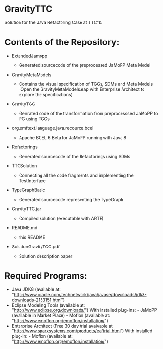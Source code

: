 # GravityTTC
Solution for the Java Refactoring Case at TTC'15

# Contents of the Repository:
  
  - ExtendedJamopp      
      - Generated sourcecode of the preprocessed JaMoPP Meta Model
  
  - GravityMetaModels
      - Contains the visual specification of TGGs, SDMs and Meta Models
        (Open the GravityMetaModels.eap with Enterprise Architect to explore the specifications)
  
  - GravityTGG
      - Genrated code of the transformation from preprocesssed JaMoPP to PG using TGGs
  
  - org.emftext.language.java.recource.bcel
      - Apache BCEL 6 Beta for JaMoPP running with Java 8
      
  - Refactorings
      - Generated sourcecode of the Refactorings using SDMs
      
  - TTCSolution
      - Connecting all the code fragments and implementing the TestInterface
      
  - TypeGraphBasic
      - Generated sourcecode representing the TypeGraph
      
  - GravityTTC.jar
      - Compiled solution (executable with ARTE)
      
  - README.md
      - this README
      
  - SolutionGravityTCC.pdf
      - Solution description paper
      
      
# Required Programs:

  - Java JDK8 (available at: "http://www.oracle.com/technetwork/java/javase/downloads/jdk8-downloads-2133151.html")
  - Eclipse Modeling Tools (available at: "http://www.eclipse.org/downloads/")
        With installed plug-ins: 
          - JaMoPP (available in Market Place)
          - Moflon (available at: "http://www.emoflon.org/emoflon/installation/")
  - Enterprise Architect (Free 30 day trial avaivable at "http://www.sparxsystems.com/products/ea/trial.html")
        With installed plug-in:
          - Moflon (available at: "http://www.emoflon.org/emoflon/installation/")
